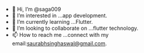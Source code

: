 - 👋 Hi, I’m @saga009
- 👀 I’m interested in ...app development.
- 🌱 I’m currently learning ...Flutter.
- 💞️ I’m looking to collaborate on ...flutter technology.
- 📫 How to reach me ...connect with my email:saurabhsinghaswal@gmail.com.

<!---
saga009/saga009 is a ✨ special ✨ repository because its `README.md` (this file) appears on your GitHub profile.
You can click the Preview link to take a look at your changes.
--->
